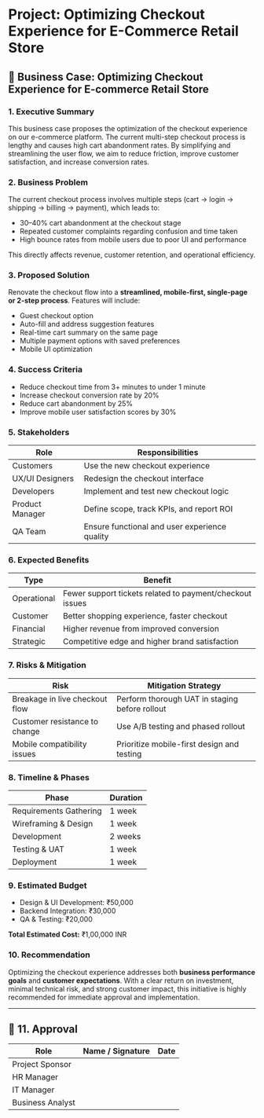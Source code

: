 # Project: Optimizing Checkout Experience for E-Commerce Retail Store

## 🛒 Business Case: Optimizing Checkout Experience for E-commerce Retail Store

### 1. Executive Summary
This business case proposes the optimization of the checkout experience on our e-commerce platform. The current multi-step checkout process is lengthy and causes high cart abandonment rates. By simplifying and streamlining the user flow, we aim to reduce friction, improve customer satisfaction, and increase conversion rates.

### 2. Business Problem
The current checkout process involves multiple steps (cart → login → shipping → billing → payment), which leads to:
- 30–40% cart abandonment at the checkout stage  
- Repeated customer complaints regarding confusion and time taken  
- High bounce rates from mobile users due to poor UI and performance  

This directly affects revenue, customer retention, and operational efficiency.

### 3. Proposed Solution
Renovate the checkout flow into a **streamlined, mobile-first, single-page or 2-step process**. Features will include:
- Guest checkout option  
- Auto-fill and address suggestion features  
- Real-time cart summary on the same page  
- Multiple payment options with saved preferences  
- Mobile UI optimization  

### 4. Success Criteria
- Reduce checkout time from 3+ minutes to under 1 minute  
- Increase checkout conversion rate by 20%  
- Reduce cart abandonment by 25%  
- Improve mobile user satisfaction scores by 30%  

### 5. Stakeholders

| Role             | Responsibilities                                   |
|------------------|----------------------------------------------------|
| Customers        | Use the new checkout experience                    |
| UX/UI Designers  | Redesign the checkout interface                    |
| Developers       | Implement and test new checkout logic              |
| Product Manager  | Define scope, track KPIs, and report ROI           |
| QA Team          | Ensure functional and user experience quality      |

### 6. Expected Benefits

| Type        | Benefit                                                |
|-------------|--------------------------------------------------------|
| Operational | Fewer support tickets related to payment/checkout issues |
| Customer    | Better shopping experience, faster checkout           |
| Financial   | Higher revenue from improved conversion               |
| Strategic   | Competitive edge and higher brand satisfaction        |

### 7. Risks & Mitigation

| Risk                         | Mitigation Strategy                               |
|------------------------------|---------------------------------------------------|
| Breakage in live checkout flow | Perform thorough UAT in staging before rollout   |
| Customer resistance to change | Use A/B testing and phased rollout               |
| Mobile compatibility issues   | Prioritize mobile-first design and testing       |

### 8. Timeline & Phases

| Phase                 | Duration   |
|------------------------|------------|
| Requirements Gathering | 1 week     |
| Wireframing & Design   | 1 week     |
| Development            | 2 weeks    |
| Testing & UAT          | 1 week     |
| Deployment             | 1 week     |

### 9. Estimated Budget
- Design & UI Development: ₹50,000  
- Backend Integration: ₹30,000  
- QA & Testing: ₹20,000  

**Total Estimated Cost:** ₹1,00,000 INR

### 10. Recommendation
Optimizing the checkout experience addresses both **business performance goals** and **customer expectations**. With a clear return on investment, minimal technical risk, and strong customer impact, this initiative is highly recommended for immediate approval and implementation.

---

## 📄 11. Approval

| Role            | Name / Signature       | Date       |
|-----------------|------------------------|------------|
| Project Sponsor |                        |            |
| HR Manager      |                        |            |
| IT Manager      |                        |            |
| Business Analyst|                        |            |
